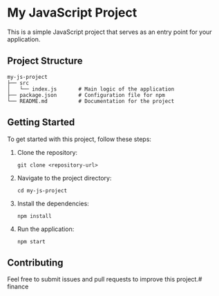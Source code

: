 # My JavaScript Project

This is a simple JavaScript project that serves as an entry point for your application.

## Project Structure

```
my-js-project
├── src
│   └── index.js       # Main logic of the application
├── package.json       # Configuration file for npm
└── README.md          # Documentation for the project
```

## Getting Started

To get started with this project, follow these steps:

1. Clone the repository:
   ```
   git clone <repository-url>
   ```

2. Navigate to the project directory:
   ```
   cd my-js-project
   ```

3. Install the dependencies:
   ```
   npm install
   ```

4. Run the application:
   ```
   npm start
   ```

## Contributing

Feel free to submit issues and pull requests to improve this project.#   f i n a n c e  
 